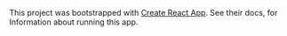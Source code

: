This project was bootstrapped with [Create React App](https://github.com/facebook/create-react-app). See their docs, for Information about running this app.
